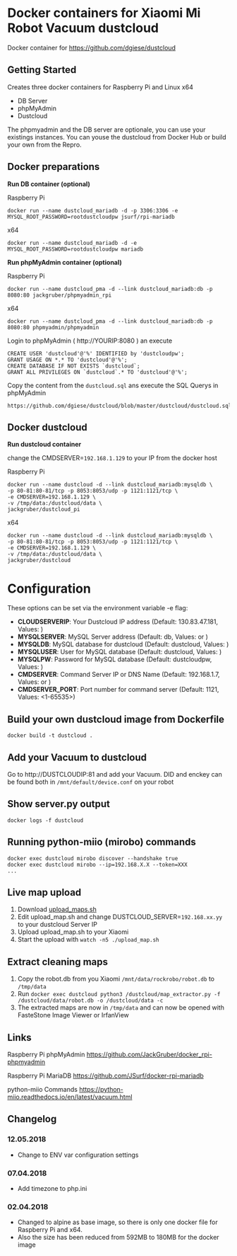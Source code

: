 

# Docker containers for Xiaomi Mi Robot Vacuum dustcloud

Docker container for https://github.com/dgiese/dustcloud

## Getting Started
Creates three docker containers for Raspberry Pi and Linux x64
- DB Server
- phpMyAdmin
- Dustcloud 

The phpmyadmin and the DB server are optionale, you can use your existings instances.
You can youse the dustcloud from Docker Hub or build your own from the Repro. 

## Docker preparations

**Run DB container (optional)**

Raspberry Pi
```
docker run --name dustcloud_mariadb -d -p 3306:3306 -e MYSQL_ROOT_PASSWORD=rootdustcloudpw jsurf/rpi-mariadb
```

x64
```
docker run --name dustcloud_mariadb -d -e MYSQL_ROOT_PASSWORD=rootdustcloudpw mariadb
```

**Run phpMyAdmin container (optional)**

Raspberry Pi
```
docker run --name dustcloud_pma -d --link dustcloud_mariadb:db -p 8080:80 jackgruber/phpmyadmin_rpi
```

x64
```
docker run --name dustcloud_pma -d --link dustcloud_mariadb:db -p 8080:80 phpmyadmin/phpmyadmin
```

Login to phpMyAdmin ( http://YOURIP:8080 ) an execute
```
CREATE USER 'dustcloud'@'%' IDENTIFIED by 'dustcloudpw';
GRANT USAGE ON *.* TO 'dustcloud'@'%';
CREATE DATABASE IF NOT EXISTS `dustcloud`;
GRANT ALL PRIVILEGES ON `dustcloud`.* TO 'dustcloud'@'%';
```

Copy the content from the ```dustcloud.sql``` ans execute the SQL Querys in phpMyAdmin
```
https://github.com/dgiese/dustcloud/blob/master/dustcloud/dustcloud.sql
```

## Docker dustcloud

**Run dustcloud container**

change the CMDSERVER=`192.168.1.129` to your IP from the docker host

Raspberry Pi
```
docker run --name dustcloud -d --link dustcloud_mariadb:mysqldb \
-p 80-81:80-81/tcp -p 8053:8053/udp -p 1121:1121/tcp \
-e CMDSERVER=192.168.1.129 \
-v /tmp/data:/dustcloud/data \
jackgruber/dustcloud_pi
```

x64
```
docker run --name dustcloud -d --link dustcloud_mariadb:mysqldb \
-p 80-81:80-81/tcp -p 8053:8053/udp -p 1121:1121/tcp \
-e CMDSERVER=192.168.1.129 \
-v /tmp/data:/dustcloud/data \
jackgruber/dustcloud
```

# Configuration
These options can be set via the environment variable -e flag:

- **CLOUDSERVERIP**: Your Dustcloud IP address (Default: 130.83.47.181, Values: <IP addr>)
- **MYSQLSERVER**: MySQL Server address (Default: db, Values: <IP addr> or <DNS name>)
- **MYSQLDB**: MySQL database for dustcloud (Default: dustcloud, Values: <string>)
- **MYSQLUSER**: User for MySQL database (Default: dustcloud, Values: <string>)
- **MYSQLPW**: Password for MySQL database (Default: dustcloudpw, Values: <string>)
- **CMDSERVER**: Command Server IP or DNS Name (Default: 192.168.1.7, Values: <IP addr> or <DNS name>)
- **CMDSERVER_PORT**: Port number for command server (Default: 1121, Values: <1-65535>)

## Build your own dustcloud image from Dockerfile

```
docker build -t dustcloud .
```
##  Add your Vacuum to dustcloud
Go to http://DUSTCLOUDIP:81 and add your Vacuum. DID and enckey can be found both in ```/mnt/default/device.conf``` on your robot

## Show server.py output
```
docker logs -f dustcloud
```

## Running python-miio (mirobo) commands
```
docker exec dustcloud mirobo discover --handshake true
docker exec dustcloud mirobo --ip=192.168.X.X --token=XXX
...
```

## Live map upload
1. Download [upload_maps.sh](https://github.com/dgiese/dustcloud/blob/master/dustcloud/upload_map.sh) 
2. Edit upload_map.sh and change DUSTCLOUD_SERVER=`192.168.xx.yy` to your dustcloud Server IP
3. Upload upload_map.sh to your Xiaomi
4. Start the upload with `watch -n5 ./upload_map.sh`

## Extract cleaning maps
1. Copy the robot.db from you Xiaomi ```/mnt/data/rockrobo/robot.db``` to ```/tmp/data```
2. Run ```docker exec dustcloud python3 /dustcloud/map_extractor.py -f /dustcloud/data/robot.db -o /dustcloud/data -c```
3. The extracted maps are now in ```/tmp/data``` and can now be opened with FasteStone Image Viewer or IrfanView

## Links
Raspberry Pi phpMyAdmin https://github.com/JackGruber/docker_rpi-phpmyadmin

Raspberry Pi MariaDB https://github.com/JSurf/docker-rpi-mariadb 

python-miio Commands https://python-miio.readthedocs.io/en/latest/vacuum.html


## Changelog

### 12.05.2018
- Change to ENV var configuration settings

### 07.04.2018
- Add timezone to php.ini

### 02.04.2018
- Changed to alpine as base image, so there is only one docker file for Raspberry Pi and x64. 
- Also the size has been reduced from 592MB to 180MB for the docker image
